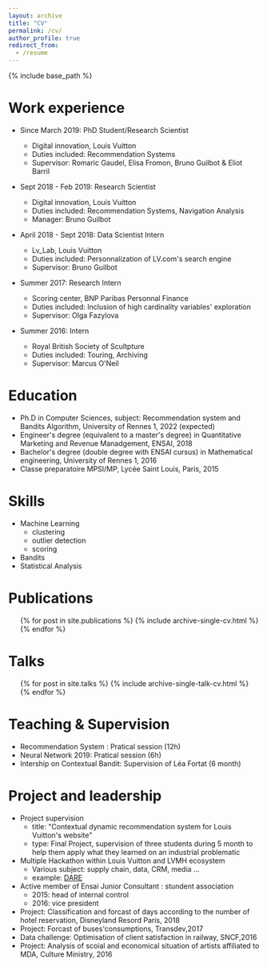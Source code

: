 ```yaml
---
layout: archive
title: "CV"
permalink: /cv/
author_profile: true
redirect_from:
  - /resume
---
```


{% include base_path %}

Work experience
======
* Since March 2019: PhD Student/Research Scientist  
  * Digital innovation, Louis Vuitton
  * Duties included: Recommendation Systems
  * Supervisor: Romaric Gaudel, Elisa Fromon, Bruno Guilbot & Eliot Barril

* Sept 2018 - Feb 2019: Research Scientist  
  * Digital innovation, Louis Vuitton
  * Duties included: Recommendation Systems, Navigation Analysis
  * Manager: Bruno Guilbot
 
* April 2018 - Sept 2018: Data Scientist Intern
  * Lv_Lab, Louis Vuitton 
  * Duties included: Personnalization of LV.com's search engine 
  * Supervisor: Bruno Guilbot

* Summer 2017: Research Intern
  * Scoring center, BNP Paribas Personnal Finance
  * Duties included: Inclusion of high cardinality variables' exploration
  * Supervisor: Olga Fazylova

* Summer 2016: Intern
  * Royal British Society of Scultpture
  * Duties included: Touring, Archiving
  * Supervisor: Marcus O'Neil

Education
======
* Ph.D in Computer Sciences, subject: Recommendation system and Bandits Algorithm, University of Rennes 1, 2022 (expected)
* Engineer's degree (equivalent to a master's degree) in Quantitative Marketing and Revenue Manadgement, ENSAI, 2018
* Bachelor's degree (double degree with ENSAI cursus) in Mathematical engineering, University of Rennes 1, 2016
* Classe preparatoire MPSI/MP, Lycée Saint Louis, Paris, 2015

Skills
======
* Machine Learning
  * clustering
  * outlier detection
  * scoring
* Bandits 
* Statistical Analysis

Publications
======
  <ul>{% for post in site.publications %}
    {% include archive-single-cv.html %}
  {% endfor %}</ul>
  
Talks
======
  <ul>{% for post in site.talks %}
    {% include archive-single-talk-cv.html %}
  {% endfor %}</ul>
  
Teaching & Supervision
======
 * Recommendation System : Pratical session (12h)
 * Neural Network 2019: Pratical session  (6h) 
 * Intership on Contextual Bandit: Supervision of Léa Fortat (6 month) 


Project and leadership
======
* Project supervision 
  * title: "Contextual dynamic recommendation system for Louis Vuitton's website"
  * type: Final Project, supervision of three students during 5 month to help them apply what they learned on an industrial problematic
* Multiple Hackathon within Louis Vuitton and LVMH ecosystem 
  * Various subject: supply chain, data, CRM, media ... 
  * example: [DARE](https://www.lvmh.fr/groupe/engagements/leadership-entrepreneuriat/dare-initiative-lvmh/)
* Active member of Ensai Junior Consultant : stundent association
  * 2015: head of internal control
  * 2016: vice president
* Project: Classification and forcast of days according to the number of hotel reservation, Disneyland Resord Paris, 2018
* Project: Forcast of buses'consumptions, Transdev,2017
* Data challenge: Optimisation of client satisfaction in railway, SNCF,2016
* Project: Analysis of scoial and economical situation of artists affiliated to MDA, Culture Ministry, 2016
